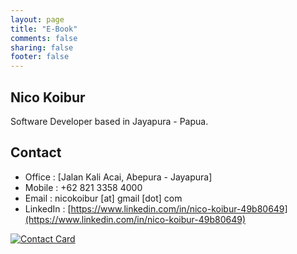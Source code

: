 ```yaml
---
layout: page
title: "E-Book"
comments: false
sharing: false
footer: false
---
```


## Nico Koibur ##

Software Developer based in Jayapura - Papua.


## Contact
  * Office : [Jalan Kali Acai, Abepura - Jayapura] 
  * Mobile : +62 821 3358 4000
  * Email  : nicokoibur [at] gmail [dot] com
  * LinkedIn : [https://www.linkedin.com/in/nico-koibur-49b80649](https://www.linkedin.com/in/nico-koibur-49b80649)

[![Contact Card]({{site.url}}/files/contact.png)]({{site.url}}/files/contact.png)